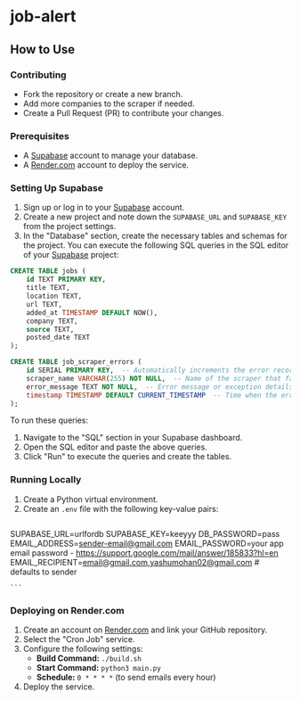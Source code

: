 # job-alert

## How to Use

### Contributing
- Fork the repository or create a new branch.
- Add more companies to the scraper if needed.
- Create a Pull Request (PR) to contribute your changes.

### Prerequisites
- A [Supabase](https://supabase.com) account to manage your database.
- A [Render.com](https://render.com) account to deploy the service.

### Setting Up Supabase
1. Sign up or log in to your [Supabase](https://supabase.com) account.
2. Create a new project and note down the `SUPABASE_URL` and `SUPABASE_KEY` from the project settings.
3. In the "Database" section, create the necessary tables and schemas for the project. You can execute the following SQL queries in the SQL editor of your [Supabase](https://supabase.com) project:

```sql
CREATE TABLE jobs (
    id TEXT PRIMARY KEY,
    title TEXT,
    location TEXT,
    url TEXT,
    added_at TIMESTAMP DEFAULT NOW(),
    company TEXT,
    source TEXT,
    posted_date TEXT
);

CREATE TABLE job_scraper_errors (
    id SERIAL PRIMARY KEY,  -- Automatically increments the error record ID
    scraper_name VARCHAR(255) NOT NULL,  -- Name of the scraper that failed
    error_message TEXT NOT NULL,  -- Error message or exception details
    timestamp TIMESTAMP DEFAULT CURRENT_TIMESTAMP  -- Time when the error occurred
);
```

To run these queries:
1. Navigate to the "SQL" section in your Supabase dashboard.
2. Open the SQL editor and paste the above queries.
3. Click "Run" to execute the queries and create the tables.



### Running Locally
1. Create a Python virtual environment.
2. Create an `.env` file with the following key-value pairs:
    ```
SUPABASE_URL=urlfordb
SUPABASE_KEY=keeyyy
DB_PASSWORD=pass
EMAIL_ADDRESS=sender-email@gmail.com
EMAIL_PASSWORD=your app email password - https://support.google.com/mail/answer/185833?hl=en
EMAIL_RECIPIENT=email@gmail.com,yashumohan02@gmail.com # defaults to sender

    ```

### Deploying on Render.com
1. Create an account on [Render.com](https://render.com) and link your GitHub repository.
2. Select the "Cron Job" service.
3. Configure the following settings:
    - **Build Command:** `./build.sh`
    - **Start Command:** `python3 main.py`
    - **Schedule:** `0 * * * *` (to send emails every hour)
4. Deploy the service.
